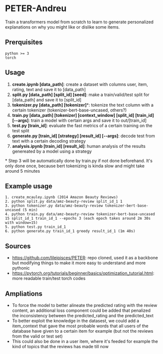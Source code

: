 # PETER-Andreu

Train a transformers model from scratch to learn to generate personalized explanations on why you might like or dislike some items.

## Prerquisites
```
python >= 3
torch
```

## Usage
1. **create.ipynb [data_path]**: create a dataset with columns user, item, rating, text and save it to [data_path]
2. **split.py [data_path] [split_id] [seed]**: make a train/valid/test split for [data_path] and save it to [split_id]
3. **tokenizer.py [data_path] [tokenizer]***: tokenize the text column with a certain tokenizer (tokenizer-bert-base-uncased, others?)
4. **train.py [data_path] [tokenizer] [context_window] [split_id] [train_id] [--args]**: train a model with certain args and save it to out/[train_id]
5. **test.py [train_id]**: evaluate the fast metrics of a certain training on the test split
6. **generate.py [train_id] [strategy] [result_id] [--args]**: decode test from text with a certain decoding strategy
7. **analysis.ipynb [train_id] [result_id]**: human analysis of the results genereated by a model using a strategy

\* Step 3 will be automatically done by train.py if not done beforehand. It's only done once, because bert tokenizing is kinda slow and might take around 5 minutes


## Example usage
```
1. create_mcauley.ipynb (2014 Amazon Beauty Reviews)
2. python split.py data/amz-beauty-review split_id_1 1
3. python tokenizer.py data/amz-beauty-review tokenizer-bert-base-uncased (5 min)
4. python train.py data/amz-beauty-review tokenizer-bert-base-uncased 15 split_id_1 train_id_1 --epochs 3 (each epoch takes around 2m 30s with window=15)
5. python test.py train_id_1
6. python generate.py train_id_1 greedy result_id_1 (1m 40s)
```


## Sources
- https://github.com/lileipisces/PETER: repo cloned, used it as a backbone but modifying things to make it more easy to understand and more pythonic
- https://pytorch.org/tutorials/beginner/basics/optimization_tutorial.html: more readable train/test torch codes


## Ampliations
- To force the model to better alineate the predicted rating with the review content, an additional loss component could be added that penalized the inconsistency between the predicted_rating and the predicted_text
- To better exploit the knowledge in the datasest, we could add a item_context that gave the most probable words that all users of the database have given to a certain item for example (but not the reviews from the valid or test set)
- This could also be done in a user item, where it's feeded for example the kind of topics that the reviews has made till now
